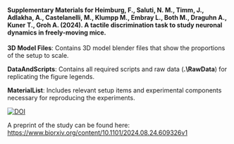 #### Supplementary Materials for Heimburg, F., Saluti, N. M., Timm, J., Adlakha, A., Castelanelli, M., Klumpp M., Embray L., Both M., Draguhn A., Kuner T., Groh A. (2024). A tactile discrimination task to study neuronal dynamics in freely-moving mice.

**3D Model Files**: Contains 3D model blender files that show the proportions of the setup to scale.

**DataAndScripts**: Contains all required scripts and raw data (**.\RawData**) for replicating the figure legends.

**MaterialList**: Includes relevant setup items and experimental components necessary for reproducing the experiments.

[![DOI](https://zenodo.org/badge/825671073.svg)](https://zenodo.org/doi/10.5281/zenodo.13369685)

A preprint of the study can be found here: https://www.biorxiv.org/content/10.1101/2024.08.24.609326v1
